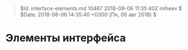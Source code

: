 > $Id: interface-elements.md 10467 2018-08-06 11:35:40Z miheev $
> $Date: 2018-08-06 14:35:40 +0300 (Пн, 06 авг 2018) $

Элементы интерфейса
===================

